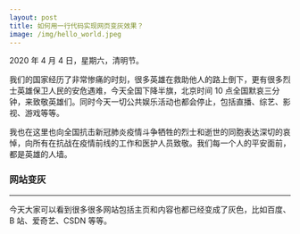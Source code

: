 ```yaml
---
layout: post
title: 如何用一行代码实现网页变灰效果？
image: /img/hello_world.jpeg
---
```


2020 年 4 月 4 日，星期六，清明节。

我们的国家经历了非常惨痛的时刻，很多英雄在救助他人的路上倒下，更有很多烈士英雄保卫人民的安危遇难，今天全国下降半旗，北京时间 10 点全国默哀三分钟，来致敬英雄们。同时今天一切公共娱乐活动也都会停止，包括直播、综艺、影视、游戏等等。

我也在这里也向全国抗击新冠肺炎疫情斗争牺牲的烈士和逝世的同胞表达深切的哀悼，向所有在抗战在疫情前线的工作和医护人员致敬。我们每一个人的平安面前，都是英雄的人墙。

### 网站变灰
---
今天大家可以看到很多很多网站包括主页和内容也都已经变成了灰色，比如百度、B 站、爱奇艺、CSDN 等等。


